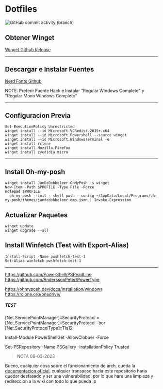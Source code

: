 # Dotfiles
![GitHub commit activity (branch)](https://img.shields.io/github/commit-activity/m/DeathGabox/DotFiles/main?color=blueviolet&label=Commit&logo=github&logoColor=black&style=for-the-badge)

## Obtener Winget

[Winget Github Release](https://github.com/microsoft/winget-cli/releases/latest)

---

## Descargar e Instalar Fuentes

[Nerd Fonts Github](https://github.com/ryanoasis/nerd-fonts/releases/latest)

NOTE: Preferir Fuente Hack e Instalar "Regular Windows Complete" y "Regular Mono Windows Complete"

---

## Configuracion Previa
```
Set-ExecutionPolicy Unrestricted
winget install --id Microsoft.VCRedist.2015+.x64
winget install --id Microsoft.Powershell --source winget
winget install --id Microsoft.WindowsTerminal -e
winget install rclone 
winget install Mozilla.Firefox
winget install zyedidia.micro
```

---

## Install Oh-my-posh
```
winget install JanDeDobbeleer.OhMyPosh -s winget
New-Item -Path $PROFILE -Type File -Force
notepad $PROFILE
  oh-my-posh --init --shell pwsh --config ~/AppData/Local/Programs/oh-my-posh/themes/jandedobbeleer.omp.json | Invoke-Expression
```

## Actualizar Paquetes
```
winget update
winget upgrade --all
```

## Install Winfetch (Test with Export-Alias)
```
Install-Script -Name pwshfetch-test-1
Set-Alias winfetch pwshfetch-test-1
```

---

https://github.com/PowerShell/PSReadLine
https://github.com/AnderssonPeter/PowerType

https://ohmyposh.dev/docs/installation/windows
https://rclone.org/onedrive/


##### TEST

[Net.ServicePointManager]::SecurityProtocol = [Net.ServicePointManager]::SecurityProtocol -bor [Net.SecurityProtocolType]::Tls12

Install-Module PowerShellGet -AllowClobber -Force

Set-PSRepository -Name PSGallery -InstallationPolicy Trusted


> NOTA 06-03-2023

Bueno, cualquier cosa sobre el funcionamiento de arch, queda la [documentacion oficial](https://wiki.archlinux.org/), cualquier transpaso hacia este repositorio haria quedar desfasado y ser una vulnerabilidad, por lo que hare una limpieza y redireccion a la wiki con todo lo que pueda :p
